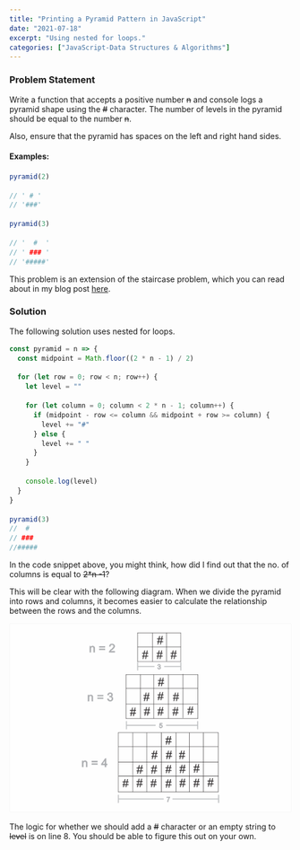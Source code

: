 ```yaml
---
title: "Printing a Pyramid Pattern in JavaScript"
date: "2021-07-18"
excerpt: "Using nested for loops."
categories: ["JavaScript-Data Structures & Algorithms"]
---
```


### Problem Statement

Write a function that accepts a positive number ~~n~~ and console logs a pyramid shape using the ~~#~~ character. The number of levels in the pyramid should be equal to the number ~~n~~.

Also, ensure that the pyramid has spaces on the left and right hand sides.

#### Examples:

```js {numberLines}
pyramid(2)

// ' # '
// '###'

pyramid(3)

// '  #  '
// ' ### '
// '#####'
```

This problem is an extension of the staircase problem, which you can read about in my blog post [here](https://hemanta.io/printing-a-staircase-pattern-in-javascript/).

### Solution

The following solution uses nested for loops.

```js {numberLines, 7-8}
const pyramid = n => {
  const midpoint = Math.floor((2 * n - 1) / 2)

  for (let row = 0; row < n; row++) {
    let level = ""

    for (let column = 0; column < 2 * n - 1; column++) {
      if (midpoint - row <= column && midpoint + row >= column) {
        level += "#"
      } else {
        level += " "
      }
    }

    console.log(level)
  }
}

pyramid(3)
//  #
// ###
//#####
```

In the code snippet above, you might think, how did I find out that the no. of columns is equal to ~~2\*n -1~~?

This will be clear with the following diagram. When we divide the pyramid into rows and columns, it becomes easier to calculate the relationship between the rows and the columns.

![Pyramid Pattern](../images/pyramid/pyramid.png)

The logic for whether we should add a ~~#~~ character or an empty string to ~~level~~ is on line 8. You should be able to figure this out on your own.

